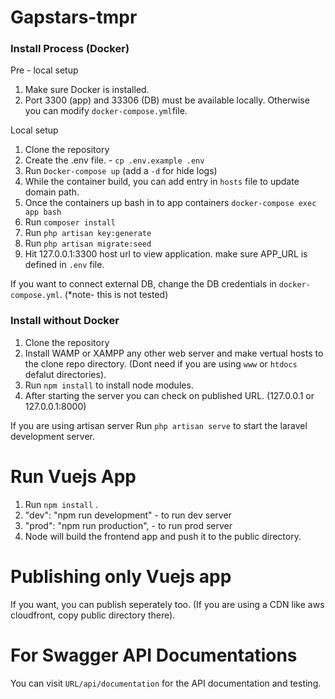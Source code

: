 # Gapstars-tmpr

### Install Process (Docker)
Pre - local setup

1. Make sure Docker is installed.
2. Port 3300 (app) and 33306 (DB) must be available locally. Otherwise you can modify `docker-compose.yml`file.

Local setup 
1. Clone the repository
2. Create the .env file. - `cp .env.example .env`
3. Run `Docker-compose up` (add a `-d` for hide logs)
4. While the container build, you can add entry in `hosts` file to update domain path.
5. Once the containers up bash in to app containers `docker-compose exec app bash`
6. Run `composer install`
7. Run `php artisan key:generate`
8. Run `php artisan migrate:seed`
9. Hit 127.0.0.1:3300 host url to view application. make sure APP_URL is defined in `.env` file.

If you want to connect external DB, change the DB credentials in `docker-compose.yml`.
(*note- this is not tested)

### Install without Docker

1. Clone the repository
2. Install WAMP or XAMPP any other web server and make vertual hosts to the clone repo directory. (Dont need if you are using `www` or `htdocs` defalut directories).
3. Run `npm install` to install node modules.
4. After starting the server you can check on published URL. (127.0.0.1 or 127.0.0.1:8000)

If you are using artisan server Run `php artisan serve` to start the laravel development server.

# Run Vuejs App

1. Run `npm install` .
2. "dev":  "npm run development" - to run dev server
3. "prod": "npm run production", - to run prod server
4. Node will build the frontend app and push it to the public directory.

# Publishing only Vuejs app

If you want, you can publish seperately too. (If you are using a CDN like aws cloudfront, copy public directory there).

# For Swagger API Documentations

You can visit `URL/api/documentation` for the API documentation and testing.




